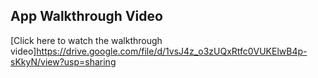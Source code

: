 ## App Walkthrough Video

[Click here to watch the walkthrough video]https://drive.google.com/file/d/1vsJ4z_o3zUQxRtfc0VUKElwB4p-sKkyN/view?usp=sharing